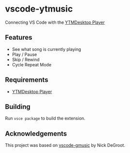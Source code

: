 # vscode-ytmusic

Connecting VS Code with the [YTMDesktop Player](https://ytmdesktop.app/)

## Features

* See what song is currently playing
* Play / Pause
* Skip / Rewind
* Cycle Repeat Mode

## Requirements

* [YTMDesktop Player](https://ytmdesktop.app/)

## Building

Run `vsce package` to build the extension.

## Acknowledgements

This project was based on [vscode-gmusic](https://github.com/nickthegroot/vscode-gmusic) by Nick DeGroot.
